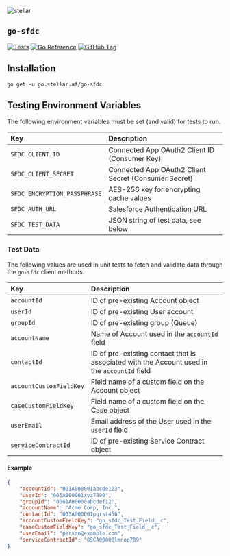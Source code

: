 ![stellar](https://res.cloudinary.com/stellaraf/image/upload/v1604277355/stellar-logo-gradient.png?width=300)

## `go-sfdc`

[![Tests](https://img.shields.io/github/actions/workflow/status/stellaraf/go-sfdc/tests.yml?style=for-the-badge&label=Tests)](https://github.com/stellaraf/go-sfdc/actions/workflows/tests.yml) [![Go Reference](https://img.shields.io/badge/godoc-reference-5272B4.svg?style=for-the-badge)](https://pkg.go.dev/go.stellar.af/go-sfdc) [![GitHub Tag](https://img.shields.io/github/v/tag/stellaraf/go-sfdc?style=for-the-badge&label=Version)](https://github.com/stellaraf/go-sfdc/tags)

## Installation

```
go get -u go.stellar.af/go-sfdc
```


## Testing Environment Variables

The following environment variables must be set (and valid) for tests to run.

| Key                          | Description                                          |
| :--------------------------- | :--------------------------------------------------- |
| `SFDC_CLIENT_ID`             | Connected App OAuth2 Client ID (Consumer Key)        |
| `SFDC_CLIENT_SECRET`         | Connected App OAuth2 Client Secret (Consumer Secret) |
| `SFDC_ENCRYPTION_PASSPHRASE` | AES-256 key for encrypting cache values              |
| `SFDC_AUTH_URL`              | Salesforce Authentication URL                        |
| `SFDC_TEST_DATA`             | JSON string of test data, see below                  |

### Test Data

The following values are used in unit tests to fetch and validate data through the `go-sfdc` client methods.

| Key                     | Description                                                                                  |
| :---------------------- | :------------------------------------------------------------------------------------------- |
| `accountId`             | ID of pre-existing Account object                                                            |
| `userId`                | ID of pre-existing User account                                                              |
| `groupId`               | ID of pre-existing group (Queue)                                                             |
| `accountName`           | Name of Account used in the `accountId` field                                                |
| `contactId`             | ID of pre-existing contact that is associated with the Account used in the `accountId` field |
| `accountCustomFieldKey` | Field name of a custom field on the Account object                                           |
| `caseCustomFieldKey`    | Field name of a custom field on the Case object                                              |
| `userEmail`             | Email address of the User used in the `userId` field                                         |
| `serviceContractId`     | ID of pre-existing Service Contract object                                                   |

#### Example

```json
{
    "accountId": "001A000001abcde123",
    "userId": "005A000001xyz7890",
    "groupId": "00G1A00000abcdef12",
    "accountName": "Acme Corp, Inc.",
    "contactId": "003A000001pqrst456",
    "accountCustomFieldKey": "go_sfdc_Test_Field__c",
    "caseCustomFieldKey": "go_sfdc_Test_Field__c",
    "userEmail": "person@example.com",
    "serviceContractId": "0SCA00000lmnop789"
}
```

